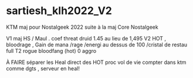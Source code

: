 # sartiesh_klh2022_V2

KTM maj pour Nostalgeek 2022 suite à la maj Core Nostalgeek

V1 maj HS / Maul . coef threat druid 1.45 au lieu de 1,495
V2 HOT , bloodrage , Gain de mana /rage /energi au dessus de 100 /cristal de restau
full T2 rogue bloodfang (hot) 0 aggro


À FAIRE
séparer les Heal direct des HOT
proc vol de vie compter dans ktm comme dgts , serveur en heal!
